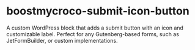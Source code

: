 # boostmycroco-submit-icon-button
A custom WordPress block that adds a submit button with an icon and customizable label. Perfect for any Gutenberg-based forms, such as JetFormBuilder, or custom implementations.
